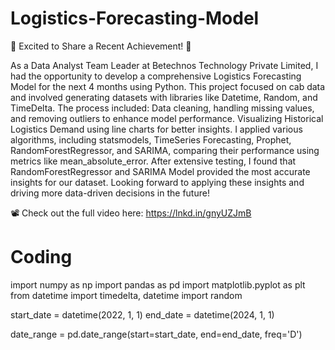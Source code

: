 # Logistics-Forecasting-Model

🚀 Excited to Share a Recent Achievement! 🚀

As a Data Analyst Team Leader at Betechnos Technology Private Limited, I had the opportunity to develop a comprehensive Logistics Forecasting Model for the next 4 months using Python. This project focused on cab data and involved generating datasets with libraries like Datetime, Random, and TimeDelta.
The process included:
Data cleaning, handling missing values, and removing outliers to enhance model performance.
Visualizing Historical Logistics Demand using line charts for better insights.
I applied various algorithms, including statsmodels, TimeSeries Forecasting, Prophet, RandomForestRegressor, and SARIMA, comparing their performance using metrics like mean_absolute_error. After extensive testing, I found that RandomForestRegressor and SARIMA Model provided the most accurate insights for our dataset.
Looking forward to applying these insights and driving more data-driven decisions in the future!

📽️ Check out the full video here: 
https://lnkd.in/gnyUZJmB



# Coding

import numpy as np
import pandas as pd
import matplotlib.pyplot as plt
from datetime import timedelta, datetime
import random


start_date = datetime(2022, 1, 1)
end_date = datetime(2024, 1, 1)

date_range = pd.date_range(start=start_date, end=end_date, freq='D')
